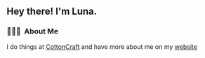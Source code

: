 <h2> Hey there! I'm Luna.</h2>

<h3> 👨🏻‍💻 &nbsp;About Me </h3>

I do things at <a href="https://discord.gg/YYTBg3fQAZ">CottonCraft</a> and have more about me on my <a href="https://lunashere.com">website</a>
